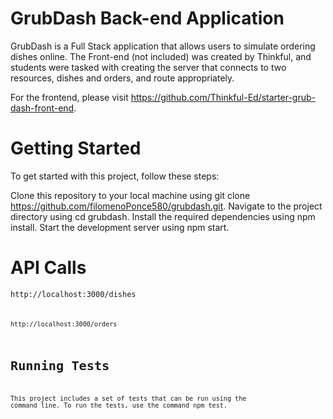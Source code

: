 # GrubDash Back-end Application
GrubDash is a Full Stack application that allows users to simulate ordering dishes online. The Front-end (not included) was created by Thinkful, and students were tasked with creating the server that connects to two resources, dishes and orders, and route appropriately.

For the frontend, please visit https://github.com/Thinkful-Ed/starter-grub-dash-front-end.

# Getting Started
To get started with this project, follow these steps:

Clone this repository to your local machine using git clone https://github.com/filomenoPonce580/grubdash.git.
Navigate to the project directory using cd grubdash.
Install the required dependencies using npm install.
Start the development server using npm start.

# API Calls

<code>http://localhost:3000/dishes<code>


http://localhost:3000/orders

# Running Tests
This project includes a set of tests that can be run using the command line. To run the tests, use the command npm test.
